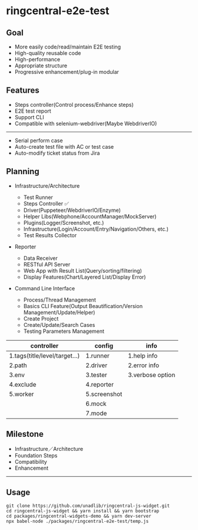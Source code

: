# ringcentral-e2e-test

## Goal
* More easily code/read/maintain E2E testing
* High-quality reusable code
* High-performance
* Appropriate structure
* Progressive enhancement/plug-in modular

## Features
* Steps controller(Control process/Enhance steps)
* E2E test report
* Support CLI
* Compatible with selenium-webdriver(Maybe WebdriverIO)
----
* Serial perform case
* Auto-create test file with AC or test case
* Auto-modify ticket status from Jira

## Planning
- Infrastructure/Architecture
  * Test Runner
  * Steps Controller ✅
  * Driver(Puppeteer/WebdriverIO/Enzyme)
  * Helper Libs(Webphone/AccountManager/MockServer)
  * Plugins(Logger/Screenshot, etc.)
  * Infrastructure(Login/Account/Entry/Navigation/Others, etc.)
  * Test Results Collector

- Reporter
  * Data Receiver
  * RESTful API Server
  * Web App with Result List(Query/sorting/filtering)
  * Display Features(Chart/Layered List/Display Error)

- Command Line Interface
  * Process/Thread Management
  * Basics CLI Feature(Output Beautification/Version Management/Update/Helper)
  * Create Project
  * Create/Update/Search Cases
  * Testing Parameters Management

| controller                  | config       | info             |
| --------------------------- | ------------ | ---------------- |
| 1.tags(title/level/target…) | 1.runner     | 1.help info      |
| 2.path                      | 2.driver     | 2.error info     |
| 3.env                       | 3.tester     | 3.verbose option |
| 4.exclude                   | 4.reporter   |                  |
| 5.worker                    | 5.screenshot |                  |
|                             | 6.mock       |                  |
|                             | 7.mode       |                  |

## Milestone
* Infrastructure／Architecture
* Foundation Steps
* Compatibility
* Enhancement

------

## Usage
```shell
git clone https://github.com/unadlib/ringcentral-js-widget.git
cd ringcentral-js-widget && yarn install && yarn bootstrap
cd packages/ringcentral-widgets-demo && yarn dev-server
npx babel-node ./packages/ringcentral-e2e-test/temp.js
```
